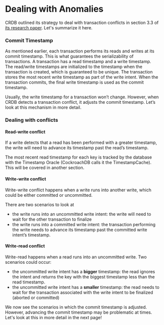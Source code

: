 # Dealing with Anomalies

CRDB outlined its strategy to deal with transaction conflicts in section 3.3 of [its research paper](https://www.cockroachlabs.com/guides/thank-you/?pdf=/pdf/cockroachdb-the-resilient-geo-distributed-sql-database-sigmod-2020.pdf). Let's summarize it here.

### Commit Timestamp

As mentioned earlier, each transaction performs its reads and writes at its commit timestamp. This is what guarantees the serializability of transactions. A transaction has a read timestamp and a write timestamp. The read/write timestamps are initialized to the timestamp when the transaction is created, which is guaranteed to be unique. The transaction stores the most recent write timestamp as part of the write intent. When the transaction commits, the final write timestamp is used as the commit timestamp.

Usually, the write timestamp for a transaction won’t change. However, when CRDB detects a transaction conflict, it adjusts the commit timestamp. Let’s look at this mechanism in more detail.

### Dealing with conflicts

#### Read-write conflict

If a write detects that a read has been performed with a greater timestamp, the write will need to advance its timestamp past the read’s timestamp.

The most recent read timestamp for each key is tracked by the database with the Timestamp Oracle (CockroachDB calls it the TimestampCache). This will be covered in another section.

#### Write-write conflict

Write-write conflict happens when a write runs into another write, which could be either committed or uncommitted.

There are two scenarios to look at

- the write runs into an uncommitted write intent: the write will need to wait for the other transaction to finalize
- the write runs into a committed write intent: the transaction performing the write needs to advance its timestamp past the committed write intent’s timestamp.

#### Write-read conflict

Write-read happens when a read runs into an uncommitted write. Two scenarios could occur:

- the uncommitted write intent has a **bigger** timestamp: the read ignores the intent and returns the key with the biggest timestamp less than the read timestamp.
- the uncommitted write intent has a **smaller** timestamp: the read needs to wait for the transaction associated with the write intent to be finalized (aborted or committed)

We now see the scenarios in which the commit timestamp is adjusted. However, advancing the commit timestamp may be problematic at times. Let's look at this in more detail in the next page!
